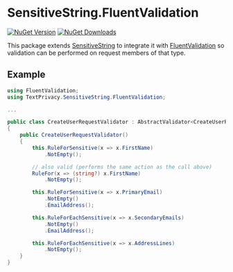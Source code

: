 # SensitiveString.FluentValidation
[![NuGet Version](http://img.shields.io/nuget/v/SensitiveString.FluentValidation.svg?style=for-the-badge&logo=nuget)](https://www.nuget.org/packages/SensitiveString.FluentValidation/) [![NuGet Downloads](https://img.shields.io/nuget/dt/SensitiveString.FluentValidation.svg?style=for-the-badge&logo=nuget)](https://www.nuget.org/packages/SensitiveString.FluentValidation/)

This package extends [SensitiveString](https://www.nuget.org/packages/SensitiveString) to integrate it with [FluentValidation](https://www.nuget.org/packages/FluentValidation) so validation can be performed on request members of that type.

## Example

```c#
using FluentValidation;
using TextPrivacy.SensitiveString.FluentValidation;

...

public class CreateUserRequestValidator : AbstractValidator<CreateUserRequest>
{
    public CreateUserRequestValidator()
    {
        this.RuleForSensitive(x => x.FirstName)
            .NotEmpty();

      	// also valid (performs the same action as the call above)
        RuleFor(x => (string?) x.FirstName)
            .NotEmpty();

        this.RuleForSensitive(x => x.PrimaryEmail)
            .NotEmpty()
            .EmailAddress();

        this.RuleForEachSensitive(x => x.SecondaryEmails)
            .NotEmpty()
            .EmailAddress();

        this.RuleForEachSensitive(x => x.AddressLines)
            .NotEmpty();
    }
}
```
